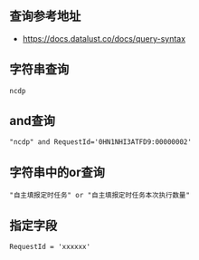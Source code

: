 ## 查询参考地址
- https://docs.datalust.co/docs/query-syntax
## 字符串查询
```
ncdp
```

## and查询
```
"ncdp" and RequestId='0HN1NHI3ATFD9:00000002'

```
## 字符串中的or查询
```
"自主填报定时任务" or "自主填报定时任务本次执行数量"
```

## 指定字段
```
RequestId = 'xxxxxx'
```